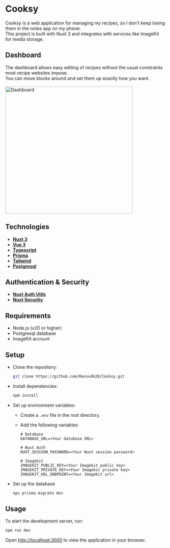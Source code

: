 # Cooksy

Cooksy is a web application for managing my recipes, so I don't keep losing them in the notes app on my phone.<br />
This project is built with Nuxt 3 and integrates with services like ImageKit for media storage.

## Dashboard
The dashboard allows easy editing of recipes without the usual constraints most recipe websites impose.<br />
You can move blocks around and set them up exactly how you want.
<br /><br />
<img src="https://i.imgur.com/8gIf2EN.png" alt="Dashboard" width="400">

## Technologies

-   **[Nuxt 3](https://nuxt.com/)**
-   **[Vue 3](https://vuejs.org/)**
-   **[Typescript](https://www.typescriptlang.org/)**
-   **[Prisma](https://www.prisma.io/)**
-   **[Tailwind](https://tailwindcss.com/)**
-   **[Postgresql](https://www.postgresql.org/)**

## Authentication & Security

-   **[Nuxt Auth Utils](https://github.com/atinux/nuxt-auth-utils)**
-   **[Nuxt Security](https://github.com/Baroshem/nuxt-security)**

## Requirements

- Node.js (v20 or higher)
- Postgresql database
- ImageKit account

## Setup

-   Clone the repository:

    ```bash
    git clone https://github.com/Rensvdk20/Cooksy.git
    ```

-   Install dependencies:

    ```bash
    npm install
    ```

-   Set up environment variables:

    -   Create a `.env` file in the root directory.
    -   Add the following variables:

        ```properties
        # Database
        DATABASE_URL=<Your database URL>

        # Nuxt Auth
        NUXT_SESSION_PASSWORD=<Your Nuxt session password>

        # Imagekit
        IMAGEKIT_PUBLIC_KEY=<Your Imagekit public key>
        IMAGEKIT_PRIVATE_KEY=<Your Imagekit private key>
        IMAGEKIT_URL_ENDPOINT=<Your Imagekit url>
        ```

-   Set up the database

    ```bash
    npx prisma migrate dev
    ```

## Usage

To start the development server, run:

```bash
npm run dev
```

Open [http://localhost:3000](http://localhost:3000) to view the application in your browser.
